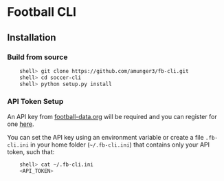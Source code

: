 # Football CLI

## Installation

### Build from source

```bash
    shell> git clone https://github.com/amunger3/fb-cli.git
    shell> cd soccer-cli
    shell> python setup.py install
```

### API Token Setup

An API key from [football-data.org](http://api.football-data.org/) will be required and you can register for one [here](http://api.football-data.org/client/register).

You can set the API key using an environment variable or create a file `.fb-cli.ini` in your home folder (`~/.fb-cli.ini`) that contains only your API token, such that:

```bash
    shell> cat ~/.fb-cli.ini
    <API_TOKEN>
```
